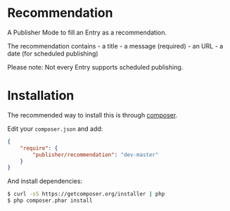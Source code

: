 # Recommendation
A Publisher Mode to fill an Entry as a recommendation.

The recommendation contains
    - a title
    - a message (required)
    - an URL
    - a date (for scheduled publishing)

Please note: Not every Entry supports scheduled publishing.

# Installation
The recommended way to install this is through [composer](http://getcomposer.org).

Edit your `composer.json` and add:

```json
{
    "require": {
        "publisher/recommendation": "dev-master"
    }
}
```

And install dependencies:

```bash
$ curl -sS https://getcomposer.org/installer | php
$ php composer.phar install
```